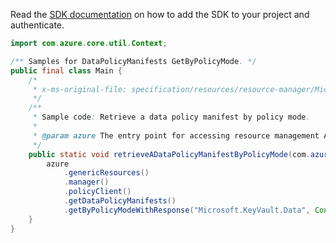 Read the [SDK documentation](https://github.com/Azure/azure-sdk-for-java/blob/azure-resourcemanager_2.14.0/sdk/resourcemanager/azure-resourcemanager/README.md) on how to add the SDK to your project and authenticate.

```java
import com.azure.core.util.Context;

/** Samples for DataPolicyManifests GetByPolicyMode. */
public final class Main {
    /*
     * x-ms-original-file: specification/resources/resource-manager/Microsoft.Authorization/stable/2020-09-01/examples/getDataPolicyManifest.json
     */
    /**
     * Sample code: Retrieve a data policy manifest by policy mode.
     *
     * @param azure The entry point for accessing resource management APIs in Azure.
     */
    public static void retrieveADataPolicyManifestByPolicyMode(com.azure.resourcemanager.AzureResourceManager azure) {
        azure
            .genericResources()
            .manager()
            .policyClient()
            .getDataPolicyManifests()
            .getByPolicyModeWithResponse("Microsoft.KeyVault.Data", Context.NONE);
    }
}
```
